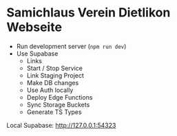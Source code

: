 # Samichlaus Verein Dietlikon Webseite

- Run development server (`npm run dev`)
- Use Supabase
  - Links
  - Start / Stop Service
  - Link Staging Project
  - Make DB changes
  - Use Auth locally
  - Deploy Edge Functions
  - Sync Storage Buckets
  - Generate TS Types

Local Supabase: http://127.0.0.1:54323